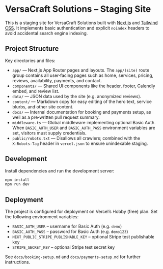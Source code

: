 # VersaCraft Solutions – Staging Site

This is a staging site for VersaCraft Solutions built with [Next.js](https://nextjs.org/) and [Tailwind CSS](https://tailwindcss.com/). It implements basic authentication and explicit `noindex` headers to avoid accidental search engine indexing. 

## Project Structure

Key directories and files:

- `app/` — Next.js App Router pages and layouts. The `app/(site)` route group contains all user‑facing pages such as home, services, pricing, reviews, availability, payments, and contact.
- `components/` — Shared UI components like the header, footer, Calendly embed, and review list.
- `data/` — JSON data used by the site (e.g. anonymized reviews).
- `content/` — Markdown copy for easy editing of the hero text, service blurbs, and other site content.
- `docs/` — Internal documentation for booking and payments setup, as well as a pre‑written pull request summary.
- `middleware.ts` — Global middleware implementing optional Basic Auth. When `BASIC_AUTH_USER` and `BASIC_AUTH_PASS` environment variables are set, visitors must supply credentials.
- `public/robots.txt` — Disallows all crawlers; combined with the `X‑Robots‑Tag` header in `vercel.json` to ensure unindexable staging.

## Development

Install dependencies and run the development server:

```bash
npm install
npm run dev
```

## Deployment

The project is configured for deployment on Vercel’s Hobby (free) plan. Set the following environment variables:

- `BASIC_AUTH_USER` – username for Basic Auth (e.g. `demo`)
- `BASIC_AUTH_PASS` – password for Basic Auth (e.g. `demo123`)
- `NEXT_PUBLIC_STRIPE_PUBLISHABLE_KEY` – optional Stripe test publishable key
- `STRIPE_SECRET_KEY` – optional Stripe test secret key

See `docs/booking-setup.md` and `docs/payments-setup.md` for further instructions.
